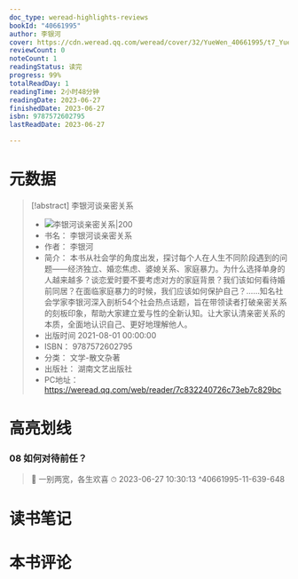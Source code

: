 ```yaml
---
doc_type: weread-highlights-reviews
bookId: "40661995"
author: 李银河
cover: https://cdn.weread.qq.com/weread/cover/32/YueWen_40661995/t7_YueWen_40661995.jpg
reviewCount: 0
noteCount: 1
readingStatus: 读完
progress: 99%
totalReadDay: 1
readingTime: 2小时48分钟
readingDate: 2023-06-27
finishedDate: 2023-06-27
isbn: 9787572602795
lastReadDate: 2023-06-27

---
```

# 元数据
> [!abstract] 李银河谈亲密关系
> - ![ 李银河谈亲密关系|200](https://cdn.weread.qq.com/weread/cover/32/YueWen_40661995/t7_YueWen_40661995.jpg)
> - 书名： 李银河谈亲密关系
> - 作者： 李银河
> - 简介： 本书从社会学的角度出发，探讨每个人在人生不同阶段遇到的问题——经济独立、婚恋焦虑、婆媳关系、家庭暴力。为什么选择单身的人越来越多？谈恋爱时要不要考虑对方的家庭背景？我们该如何看待婚前同居？在面临家庭暴力的时候，我们应该如何保护自己？……知名社会学家李银河深入剖析54个社会热点话题，旨在带领读者打破亲密关系的刻板印象，帮助大家建立爱与性的全新认知。让大家认清亲密关系的本质，全面地认识自己、更好地理解他人。
> - 出版时间 2021-08-01 00:00:00
> - ISBN： 9787572602795
> - 分类： 文学-散文杂著
> - 出版社： 湖南文艺出版社
> - PC地址：https://weread.qq.com/web/reader/7c832240726c73eb7c829bc

# 高亮划线

### 08 如何对待前任？

> 📌 一别两宽，各生欢喜 
> ⏱ 2023-06-27 10:30:13 ^40661995-11-639-648

# 读书笔记

# 本书评论
